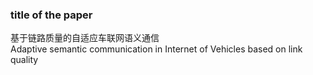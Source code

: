 ### title of the paper
基于链路质量的自适应车联网语义通信   
Adaptive semantic communication in Internet of Vehicles based on link quality
